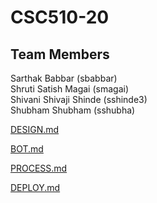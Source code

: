 # CSC510-20

## Team Members
Sarthak Babbar (sbabbar) <br>
Shruti Satish Magai (smagai)<br>
Shivani Shivaji Shinde (sshinde3)<br>
Shubham Shubham (sshubha)<br>

[DESIGN.md](DESIGN.md)

[BOT.md](BOT.md)

[PROCESS.md](PROCESS.md)

[DEPLOY.md](DEPLOY.md)
